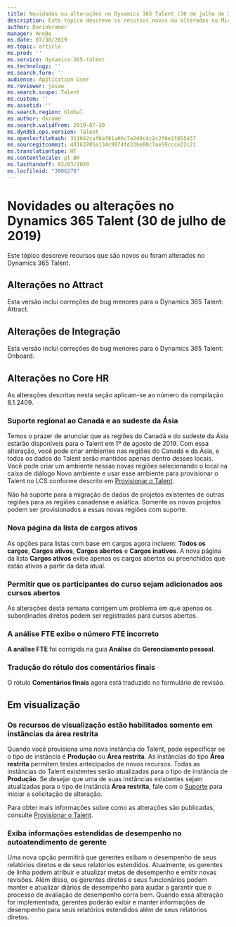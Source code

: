 ```yaml
---
title: Novidades ou alterações no Dynamics 365 Talent (30 de julho de 2019)
description: Este tópico descreve os recursos novos ou alterados no Microsoft Dynamics 365 Talent.
author: Darinkramer
manager: AnnBe
ms.date: 07/30/2019
ms.topic: article
ms.prod: ''
ms.service: dynamics-365-talent
ms.technology: ''
ms.search.form: ''
audience: Application User
ms.reviewer: josaw
ms.search.scope: Talent
ms.custom: ''
ms.assetid: ''
ms.search.region: Global
ms.author: dkrame
ms.search.validFrom: 2019-07-30
ms.dyn365.ops.version: Talent
ms.openlocfilehash: 311042caf6a391a06c7e2d8c4c2c2f6e1f855437
ms.sourcegitcommit: 40163705a134c9874fd33be80c7ae59ccce22c21
ms.translationtype: HT
ms.contentlocale: pt-BR
ms.lasthandoff: 02/03/2020
ms.locfileid: "3006278"
---
```

# <a name="whats-new-or-changed-in-dynamics-365-talent-july-30-2019"></a>Novidades ou alterações no Dynamics 365 Talent (30 de julho de 2019)

Este tópico descreve recursos que são novos ou foram alterados no Dynamics 365 Talent.

## <a name="changes-in-attract"></a>Alterações no Attract
Esta versão inclui correções de bug menores para o Dynamics 365 Talent: Attract.

## <a name="changes-in-onboard"></a>Alterações de Integração
Esta versão inclui correções de bug menores para o Dynamics 365 Talent: Onboard.

## <a name="changes-in-core-hr"></a>Alterações no Core HR
As alterações descritas nesta seção aplicam-se ao número da compilação 8.1.2409.


### <a name="region-support-for-canada-and-southeast-asia"></a>Suporte regional ao Canadá e ao sudeste da Ásia

Temos o prazer de anunciar que as regiões do Canadá e do sudeste da Ásia estarão disponíveis para o Talent em 1º de agosto de 2019. Com essa alteração, você pode criar ambientes nas regiões do Canadá e da Ásia, e todos os dados do Talent serão mantidos apenas dentro desses locais. Você pode criar um ambiente nessas novas regiões selecionando o local na caixa de diálogo Novo ambiente e usar esse ambiente para provisionar o Talent no LCS conforme descrito em [Provisionar o Talent](https://docs.microsoft.com/dynamics365/unified-operations/talent/provisioning-talent).

Não há suporte para a migração de dados de projetos existentes de outras regiões para as regiões canadense e asiática. Somente os novos projetos podem ser provisionados a essas novas regiões com suporte.

### <a name="new-active-positions-list-page"></a>Nova página da lista de cargos ativos

As opções para listas com base em cargos agora incluem: **Todos os cargos**, **Cargos ativos**, **Cargos abertos** e **Cargos inativos**. A nova página da lista **Cargos ativos** exibe apenas os cargos abertos ou preenchidos que estão ativos a partir da data atual. 

### <a name="allow-course-participants-to-be-added-to-open-courses"></a>Permitir que os participantes do curso sejam adicionados aos cursos abertos

As alterações desta semana corrigem um problema em que apenas os subordinados diretos podem ser registrados para cursos abertos.

### <a name="fte-analysis-displaying-incorrect-fte-number"></a>A análise FTE exibe o número FTE incorreto

**A análise FTE** foi corrigida na guia **Análise** do **Gerenciamento pessoal**.

### <a name="final-comments-label-translation"></a>Tradução do rótulo dos comentários finais

O rótulo **Comentários finais** agora está traduzido no formulário de revisão.

## <a name="in-preview"></a>Em visualização

### <a name="preview-features-are-enabled-only-in-sandbox-instances"></a>Os recursos de visualização estão habilitados somente em instâncias da área restrita

Quando você provisiona uma nova instância do Talent, pode especificar se o tipo de instância é **Produção** ou **Área restrita**. As instâncias do tipo **Área restrita** permitem testes antecipados de novos recursos. Todas as instâncias do Talent existentes serão atualizadas para o tipo de instância de **Produção**. Se desejar que uma de suas instâncias existentes sejam atualizadas para o tipo de instância **Área restrita**, fale com o [Suporte](https://docs.microsoft.com/dynamics365/unified-operations/talent/talent-support) para iniciar a solicitação de alteração.

Para obter mais informações sobre como as alterações são publicadas, consulte [Provisionar o Talent](https://docs.microsoft.com/dynamics365/unified-operations/talent/provisioning-talent).

### <a name="view-extended-information-for-performance-in-manager-self-service"></a>Exiba informações estendidas de desempenho no autoatendimento de gerente

Uma nova opção permitirá que gerentes exibam o desempenho de seus relatórios diretos e de seus relatórios estendidos. Atualmente, os gerentes de linha podem atribuir e atualizar metas de desempenho e emitir novas revisões. Além disso, os gerentes diretos e seus funcionários podem manter e atualizar diários de desempenho para ajudar a garantir que o processo de avaliação de desempenho corra bem. Quando essa alteração for implementada, gerentes poderão exibir e manter informações de desempenho para seus relatórios estendidos além de seus relatórios diretos.
